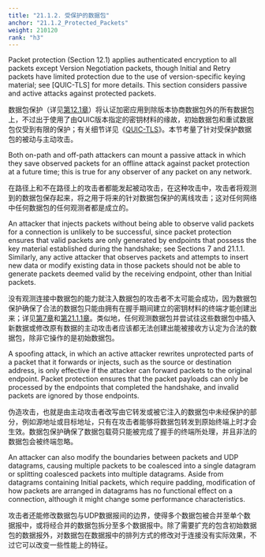 ```yaml
---
title: "21.1.2. 受保护的数据包"
anchor: "21.1.2_Protected_Packets"
weight: 210120
rank: "h3"
---
```


Packet protection (Section 12.1) applies authenticated encryption to all packets except Version Negotiation packets, though Initial and Retry packets have limited protection due to the use of version-specific keying material; see [QUIC-TLS] for more details. This section considers passive and active attacks against protected packets.

数据包保护（详见[第12.1章]()）将认证加密应用到除版本协商数据包外的所有数据包上，不过出于使用了由QUIC版本指定的密钥材料的缘故，初始数据包和重试数据包仅受到有限的保护；有关细节详见《[QUIC-TLS]()》。本节考量了针对受保护数据包的被动与主动攻击。

Both on-path and off-path attackers can mount a passive attack in which they save observed packets for an offline attack against packet protection at a future time; this is true for any observer of any packet on any network.

在路径上和不在路径上的攻击者都能发起被动攻击，在这种攻击中，攻击者将观测到的数据包保存起来，将之用于将来的针对数据包保护的离线攻击；这对任何网络中任何数据包的任何观测者都是成立的。

An attacker that injects packets without being able to observe valid packets for a connection is unlikely to be successful, since packet protection ensures that valid packets are only generated by endpoints that possess the key material established during the handshake; see Sections 7 and 21.1.1. Similarly, any active attacker that observes packets and attempts to insert new data or modify existing data in those packets should not be able to generate packets deemed valid by the receiving endpoint, other than Initial packets.

没有观测连接中数据包的能力就注入数据包的攻击者不太可能会成功，因为数据包保护确保了合法的数据包只能由拥有在握手期间建立的密钥材料的终端才能创建出来；详见[第7章]()和[第21.1.1章]()。类似地，任何观测数据包并尝试往这些数据包中插入新数据或修改原有数据的主动攻击者应该都无法创建出能被接收方认定为合法的数据包，除非它操作的是初始数据包。

A spoofing attack, in which an active attacker rewrites unprotected parts of a packet that it forwards or injects, such as the source or destination address, is only effective if the attacker can forward packets to the original endpoint. Packet protection ensures that the packet payloads can only be processed by the endpoints that completed the handshake, and invalid packets are ignored by those endpoints.

伪造攻击，也就是由主动攻击者改写由它转发或被它注入的数据包中未经保护的部分，例如源地址或目标地址，只有在攻击者能够将数据包转发到原始终端上时才会生效。数据包保护确保了数据包载荷只能被完成了握手的终端所处理，并且非法的数据包会被终端忽略。

An attacker can also modify the boundaries between packets and UDP datagrams, causing multiple packets to be coalesced into a single datagram or splitting coalesced packets into multiple datagrams. Aside from datagrams containing Initial packets, which require padding, modification of how packets are arranged in datagrams has no functional effect on a connection, although it might change some performance characteristics.

攻击者还能修改数据包与UDP数据报间的边界，使得多个数据包被合并至单个数据报中，或将经合并的数据包拆分至多个数据报中。除了需要扩充的包含初始数据包的数据报外，对数据包在数据报中的排列方式的修改对于连接没有实际效果，不过它可以改变一些性能上的特征。
